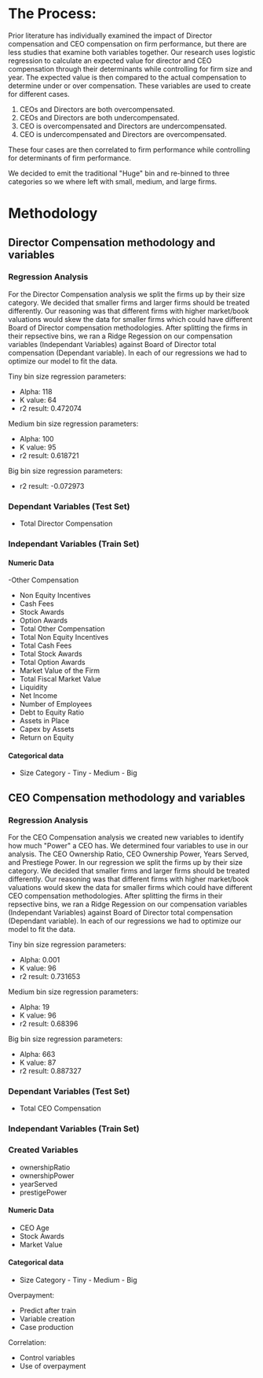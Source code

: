 # The Process:

Prior literature has individually examined the impact of Director compensation and CEO compensation on firm performance, but there are less studies that examine both variables together. Our research uses logistic regression to calculate an expected value for director and CEO compensation through their determinants while controlling for firm size and year. The expected value is then compared to the actual compensation to determine under or over compensation. These variables are used to create for different cases.

1)  CEOs and Directors are both overcompensated.
2)  CEOs and Directors are both undercompensated.
3)  CEO is overcompensated and Directors are undercompensated.
4)  CEO is undercompensated and Directors are overcompensated.

These four cases are then correlated to firm performance while controlling for determinants of firm performance.

We decided to emit the traditional "Huge" bin and re-binned to three categories so we where left with small, medium, and large firms. 

# Methodology

## Director Compensation methodology and variables
### Regression Analysis
For the Director Compensation analysis we split the firms up by their size category. We decided that smaller firms and larger firms should be
treated differently. Our reasoning was that different firms with higher market/book valuations would skew the data for smaller firms which 
could have different Board of Director compensation methodologies. After splitting the firms in their repsective bins, we ran a Ridge Regession 
on our compensation variables (Independant Variables) against Board of Director total compensation (Dependant variable). In each of our regressions
we had to optimize our model to fit the data. 

Tiny bin size regression parameters:
- Alpha: 118
- K value: 64
- r2 result: 0.472074

Medium bin size regression parameters:
- Alpha: 100
- K value: 95
- r2 result: 0.618721

Big bin size regression parameters:
- r2 result: -0.072973

### Dependant Variables (Test Set)
- Total Director Compensation
### Independant Variables (Train Set)
#### Numeric Data
-Other Compensation
- Non Equity Incentives
- Cash Fees
- Stock Awards
- Option Awards
- Total Other Compensation
- Total Non Equity Incentives
- Total Cash Fees
- Total Stock Awards
- Total Option Awards
- Market Value of the Firm
- Total Fiscal Market Value
- Liquidity
- Net Income
- Number of Employees
- Debt to Equity Ratio
- Assets in Place
- Capex by Assets
- Return on Equity
#### Categorical data
- Size Category
       - Tiny
       - Medium
       - Big

       
## CEO Compensation methodology and variables
### Regression Analysis
For the CEO Compensation analysis we created new variables to identify how much "Power" a CEO has. We determined four variables to use in our
analysis. The CEO Ownership Ratio, CEO Ownership Power, Years Served, and Prestiege Power. In our regression we split the firms up by their 
size category. We decided that smaller firms and larger firms should be treated differently. Our reasoning was that different firms with higher
market/book valuations would skew the data for smaller firms which could have different CEO compensation methodologies. After splitting the firms in
their repsective bins, we ran a Ridge Regession on our compensation variables (Independant Variables) against Board of Director total compensation
(Dependant variable). In each of our regressions we had to optimize our model to fit the data. 

Tiny bin size regression parameters:
- Alpha: 0.001
- K value: 96
- r2 result: 0.731653

Medium bin size regression parameters:
- Alpha: 19
- K value: 96
- r2 result: 0.68396

Big bin size regression parameters:
- Alpha: 663
- K value: 87
- r2 result: 0.887327

### Dependant Variables (Test Set)
- Total CEO Compensation
### Independant Variables (Train Set)
### Created Variables
- ownershipRatio
- ownershipPower
- yearServed
- prestigePower
#### Numeric Data
- CEO Age
- Stock Awards
- Market Value
#### Categorical data
- Size Category
       - Tiny
       - Medium
       - Big



Overpayment:
- Predict after train
- Variable creation
- Case production

Correlation:
- Control variables
- Use of overpayment

